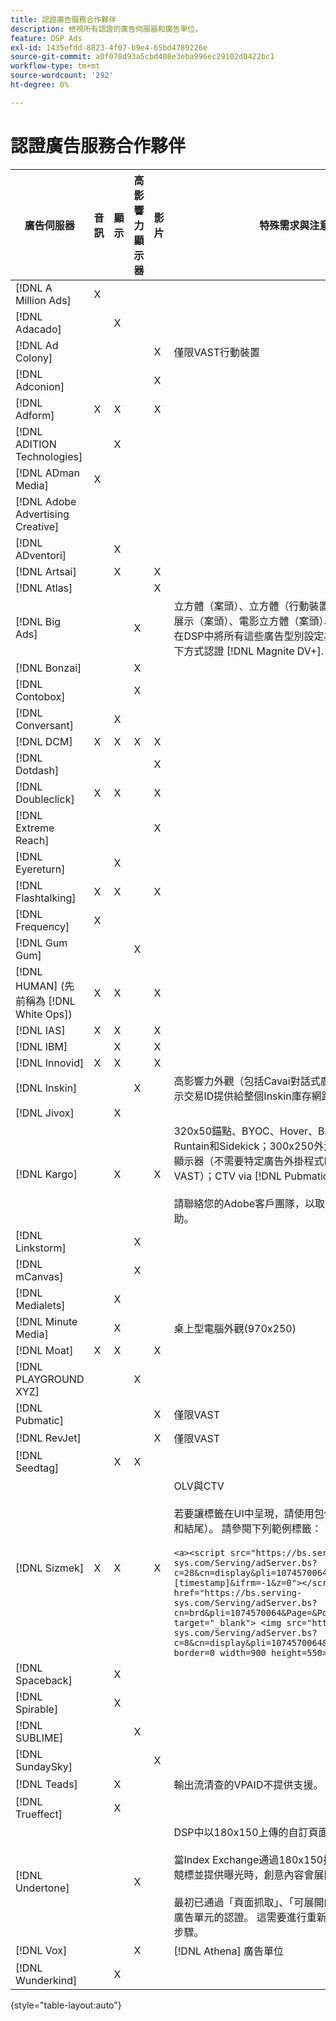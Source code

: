 ```yaml
---
title: 認證廣告服務合作夥伴
description: 檢視所有認證的廣告伺服器和廣告單位。
feature: DSP Ads
exl-id: 1435efdd-8823-4f07-b9e4-65bd4789226e
source-git-commit: a0f078d93a5cbd408e3eba996ec29102d0422bc1
workflow-type: tm+mt
source-wordcount: '292'
ht-degree: 0%

---
```


# 認證廣告服務合作夥伴

| 廣告伺服器 | 音訊 | 顯示 | 高影響力顯示器 | 影片 | 特殊需求與注意事項 |
| --- | --- | --- | --- | --- | --- |
| [!DNL A Million Ads] | X | | | | |
| [!DNL Adacado] | | X | | | |
| [!DNL Ad Colony] | | | | X | 僅限VAST行動裝置 |
| [!DNL Adconion] | | | | X | |
| [!DNL Adform] | X | X | | X | |
| [!DNL ADITION Technologies] | | X | | | |
| [!DNL ADman Media] | X | | | | |
| [!DNL Adobe Advertising Creative] | | | | | |
| [!DNL ADventori] | | X | | | |
| [!DNL Artsai] | | X | | X | |
| [!DNL Atlas] | | | | X | |
| [!DNL Big Ads] | | | X | | 立方體（案頭）、立方體（行動裝置）、卡片（案頭）、大型展示（案頭）、電影立方體（案頭）、Cinematics （案頭）。 在DSP中將所有這些廣告型別設定為300x250。 僅透過以下方式認證 [!DNL Magnite DV+]. |
| [!DNL Bonzai] | | | X | | |
| [!DNL Contobox] | | | X | | |
| [!DNL Conversant] | | X | | | |
| [!DNL DCM] | X | X | X | X | |
| [!DNL Dotdash] | | | | X | |
| [!DNL Doubleclick] | X | X | | X | |
| [!DNL Extreme Reach] | | | | X | |
| [!DNL Eyereturn] | | X | | | |
| [!DNL Flashtalking] | X | X | | X | |
| [!DNL Frequency] | X | | | | |
| [!DNL Gum Gum] | | | X | | |
| [!DNL HUMAN] (先前稱為 [!DNL White Ops]) | X | X | | X | |
| [!DNL IAS] | X | X | | X | |
| [!DNL IBM] | | X | | X | |
| [!DNL Innovid] | X | X | | X | |
| [!DNL Inskin] | | | X | | 高影響力外觀（包括Cavai對話式廣告）必須以180x150顯示交易ID提供給整個Inskin庫存網路。 |
| [!DNL Jivox] | | X | | | |
| [!DNL Kargo] | | X | | X | 320x50錨點、BYOC、Hover、Breakout、Breakaway、Runtain和Sidekick；300x250外流、高海拔；標準桌上型顯示器（不需要特定廣告外掛程式ID）；視訊錨點（僅限VAST）；CTV via [!DNL Pubmatic]</br></br>請聯絡您的Adobe客戶團隊，以取得設定廣告單位的協助。 |
| [!DNL Linkstorm] | | | X | | |
| [!DNL mCanvas] | | | X | | |
| [!DNL Medialets] | | X | | | |
| [!DNL Minute Media] | | X | | | 桌上型電腦外觀(970x250) |
| [!DNL Moat] | X | X | | X | |
| [!DNL PLAYGROUND XYZ] | | | X | | |
| [!DNL Pubmatic] | | | | X | 僅限VAST |
| [!DNL RevJet] | | | | X | 僅限VAST |
| [!DNL Seedtag] | | X | X | | |
| [!DNL Sizmek] | X | X | | X | OLV與CTV</br></br>若要讓標籤在UI中呈現，請使用包住標籤 `<a>` 標籤（在開頭和結尾）。 請參閱下列範例標籤：</br></br>`<a><script src="https://bs.serving-sys.com/Serving/adServer.bs?c=28&cn=display&pli=1074570064&w=900&h=550&ord=[timestamp]&ifrm=-1&z=0"></script> <noscript> <a href="https://bs.serving-sys.com/Serving/adServer.bs?cn=brd&pli=1074570064&Page=&Pos=-602368150" target="_blank"> <img src="https://bs.serving-sys.com/Serving/adServer.bs?c=8&cn=display&pli=1074570064&Page=&Pos=-602368150" border=0 width=900 height=550></a> </noscript><a>` |
| [!DNL Spaceback] | | X | | | |
| [!DNL Spirable] | | X | | | |
| [!DNL SUBLIME] | | | X | | |
| [!DNL SundaySky] | | | | X | |
| [!DNL Teads] | | X | | | 輸出流清查的VPAID不提供支援。 |
| [!DNL Trueffect] | | X | | | |
| [!DNL Undertone] | | | X | | DSP中以180x150上傳的自訂頁面擷取器廣告單位</br></br>當Index Exchange通過180x150拍賣並在拍賣上進行DSP競標並提供曝光時，創意內容會展開為全頁顯示廣告。</br></br>最初已通過「頁面抓取」、「可展開的粘著」和「熒幕位移」廣告單元的認證。 這需要進行重新認證，並針對流程標示步驟。 |
| [!DNL Vox] | | | X | | [!DNL Athena] 廣告單位 |
| [!DNL Wunderkind] | | X | | | |

{style="table-layout:auto"}
